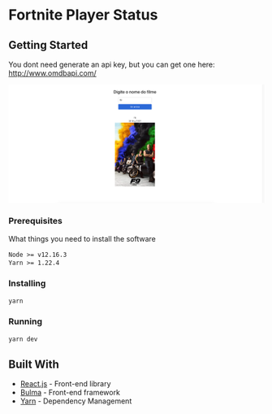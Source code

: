 # Fortnite Player Status

## Getting Started

You dont need generate an api key, but you can get one here: http://www.omdbapi.com/

![Image](/public/app.png)

### Prerequisites

What things you need to install the software

```
Node >= v12.16.3
Yarn >= 1.22.4
```

### Installing
```
yarn
```

### Running
```
yarn dev
```

## Built With

* [React.js](https://github.com/facebook/react) - Front-end library
* [Bulma](https://bulma.io/) - Front-end framework
* [Yarn](https://yarnpkg.com/) - Dependency Management
